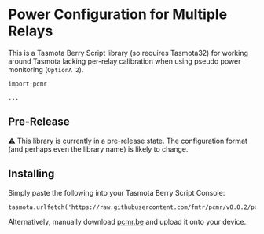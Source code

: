 # Power Configuration for Multiple Relays

This is a Tasmota Berry Script library (so requires Tasmota32) for working around Tasmota lacking per-relay calibration
when using pseudo power monitoring (`OptionA 2`).

```be
import pcmr

...
```

## Pre-Release

:warning: This library is currently in a pre-release state. The configuration format (and perhaps even the library name)
is likely to change.

## Installing

Simply paste the following into your Tasmota Berry Script Console:

```be
tasmota.urlfetch('https://raw.githubusercontent.com/fmtr/pcmr/v0.0.2/pcmr.be','/pcmr.be')
```

Alternatively, manually download [pcmr.be](https://raw.githubusercontent.com/fmtr/pcmr/v0.0.2/pcmr.be) and upload it
onto
your device.
